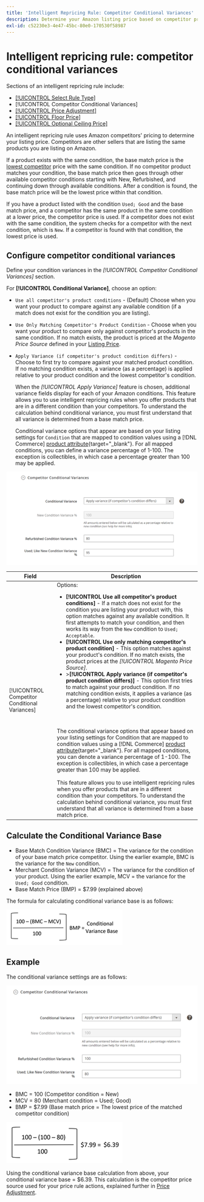 ```yaml
---
title: 'Intelligent Repricing Rule: Competitor Conditional Variances'
description: Determine your Amazon listing price based on competitor pricing and condition of the product by creating an intelligent repricing rule.
exl-id: c52230e3-4e47-45bc-80e0-170530f58987
---
```

# Intelligent repricing rule: competitor conditional variances

Sections of an intelligent repricing rule include:

- [[!UICONTROL Select Rule Type]](./intelligent-repricing-rules.md)
- [!UICONTROL Competitor Conditional Variances]
- [[!UICONTROL Price Adjustment]](./price-adjustment.md)
- [[!UICONTROL Floor Price]](./floor-price.md)
- [[!UICONTROL Optional Ceiling Price]](./optional-ceiling-price.md)

An intelligent repricing rule uses Amazon competitors' pricing to determine your listing price. Competitors are other sellers that are listing the same products you are listing on Amazon.

If a product exists with the same condition, the base match price is the [lowest competitor](./lowest-competitor-pricing.md) price with the same condition. If no competitor product matches your condition, the base match price then goes through other available competitor conditions starting with New, Refurbished, and continuing down through available conditions. After a condition is found, the base match price will be the lowest price within that condition.

If you have a product listed with the condition `Used; Good` and the base match price, and a competitor has the same product in the same condition at a lower price, the competitor price is used. If a competitor does not exist with the same condition, the system checks for a competitor with the next condition, which is `New`. If a competitor is found with that condition, the lowest price is used.

## Configure competitor conditional variances

Define your condition variances in the _[!UICONTROL Competitor Conditional Variances]_ section.

For **[!UICONTROL Conditional Variance]**, choose an option:

- `Use all competitor's product conditions` - (Default) Choose when you want your product to compare against any available condition (if a match does not exist for the condition you are listing).

- `Use Only Matching Competitor's Product Condition` - Choose when you want your product to compare only against competitor's products in the same condition. If no match exists, the product is priced at the _Magento Price Source_ defined in your [Listing Price](./listing-price.md).

- `Apply Variance (if competitor's product condition differs)` - Choose to first try to compare against your matched product condition. If no matching condition exists, a variance (as a percentage) is applied relative to your product condition and the lowest competitor's condition.

   When the _[!UICONTROL Apply Variance]_ feature is chosen, additional variance fields display for each of your Amazon conditions. This feature allows you to use intelligent repricing rules when you offer products that are in a different condition than your competitors. To understand the calculation behind conditional variance, you must first understand that all variance is determined from a base match price.

   Conditional variance options that appear are based on your listing settings for `Condition` that are mapped to condition values using a [!DNL Commerce] [product attribute](https://docs.magento.com/user-guide/catalog/product-attributes.html){target="_blank"}. For all mapped conditions, you can define a variance percentage of 1-100. The exception is collectibles, in which case a percentage greater than 100 may be applied.

![Intelligent repricing rule - competitor conditional variances](assets/amazon-competitor-cond-variances.png)

|Field|Description|
|--- |--- |
|[!UICONTROL Competitor Conditional Variances]|Options: <ul><li>**[!UICONTROL Use all competitor's product conditions]** - If a match does not exist for the condition you are listing your product with, this option matches against any available condition. It first attempts to match your condition, and then works its way from the `New` condition to `Used; Acceptable`.</li><li>**[!UICONTROL Use only matching competitor's product condition]** - This option matches against your product's condition. If no match exists, the product prices at the _[!UICONTROL Magento Price Source]_.</li><li>>**[!UICONTROL Apply variance (if competitor's product condition differs)]** - This option first tries to match against your product condition. If no matching condition exists, it applies a variance (as a percentage) relative to your product condition and the lowest competitor's condition.</li></ul><br><br>The conditional variance options that appear based on your listing settings for Condition that are mapped to condition values using a [!DNL Commerce] [product attribute](https://docs.magento.com/user-guide/catalog/product-attributes.html){target="_blank"}. For all mapped conditions, you can denote a variance percentage of 1-100. The exception is collectibles, in which case a percentage greater than 100 may be applied.<br><br>This feature allows you to use intelligent repricing rules when you offer products that are in a different condition than your competitors. To understand the calculation behind conditional variance, you must first understand that all variance is determined from a base match price.|

## Calculate the Conditional Variance Base

- Base Match Condition Variance (BMC) = The variance for the condition of your base match price competitor. Using the earlier example, BMC is the variance for the `New` condition.
- Merchant Condition Variance (MCV) = The variance for the condition of your product. Using the earlier example, MCV = the variance for the `Used; Good` condition.
- Base Match Price (BMP) = $7.99 (explained above)

The formula for calculating conditional variance base is as follows:

![conditional variance base calculation formula](assets/amazon-cond-variance-calc-1.png)

## Example

The conditional variance settings are as follows:

![example conditional variance settings](assets/amazon-cond-variances.png)

- BMC = 100 (Competitor condition = New)
- MCV = 80 (Merchant condition = Used; Good)
- BMP = $7.99 (Base match price = The lowest price of the matched competitor condition)

![conditional variance base calculation example](assets/amazon-cond-variance-calc-2.png)

Using the conditional variance base calculation from above, your conditional variance base = $6.39. This calculation is the competitor price source used for your price rule actions, explained further in [Price Adjustment](./price-adjustment.md).
